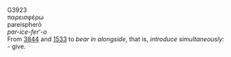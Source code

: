 G3923  
παρεισφέρω  
pareispherō  
*par-ice-fer‘-o*  
From [3844](g3844) and [1533](g1533) to *bear* *in* *alongside*, that
is, *introduce* *simultaneously:* - give.  
